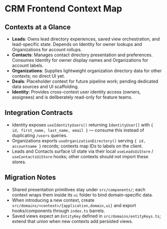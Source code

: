 # CRM Frontend Context Map

## Contexts at a Glance

- **Leads**: Owns lead directory experiences, saved view orchestration, and lead-specific state. Depends on Identity for owner lookups and Organizations for account rollups.
- **Contacts**: Manages contact directory presentation and preferences. Consumes Identity for owner display names and Organizations for account labels.
- **Organizations**: Supplies lightweight organization directory data for other contexts; no direct UI yet.
- **Deals**: Placeholder context for future pipeline work; pending dedicated data sources and UI scaffolding.
- **Identity**: Provides cross-context user identity access (owners, assignees) and is deliberately read-only for feature teams.

## Integration Contracts

- Identity exposes `useIdentityUsers()` returning `IdentityUser[]` with `{ id, first_name, last_name, email }` — consume this instead of duplicating `/users` queries.
- Organizations exports `useOrganizationDirectory()` serving `{ id, accountname }` records; contexts map IDs to labels on the client.
- Leads and Contacts surface UI state via their local `useLeadsUiStore` / `useContactsUiStore` hooks; other contexts should not import these stores.

## Migration Notes

- Shared presentation primitives stay under `src/components/`; each context wraps them inside its `ui` folder to bind domain-specific data.
- When introducing a new context, create `src/domains/<context>/{application,domain,ui}` and export hooks/components through `index.ts` barrels.
- Saved views expect an `EntityKey` defined in `src/domains/entityKeys.ts`; extend that union when new contexts add persisted views.
